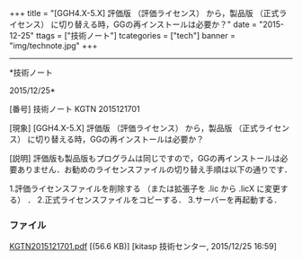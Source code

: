 ﻿+++
title = "[GGH4.X-5.X] 評価版 （評価ライセンス） から，製品版 （正式ライセンス） に切り替える時，GGの再インストールは必要か？"
date = "2015-12-25"
ttags = ["技術ノート"]
tcategories = ["tech"]
banner = "img/technote.jpg"
+++

-----------------------------------------------------------------------------------------------------------------------------

*技術ノート

2015/12/25*


[番号]
技術ノート KGTN 2015121701

[現象]
[GGH4.X-5.X] 評価版 （評価ライセンス） から，製品版 （正式ライセンス）
に切り替える時，GGの再インストールは必要か？

[説明]
評価版も製品版もプログラムは同じですので，GGの再インストールは必要ありません．お勧めのライセンスファイルの切り替え手順は以下の通りです．

1.評価ライセンスファイルを削除する （または拡張子を .lic から .licX
に変更する） ．
2.正式ライセンスファイルをコピーする．
3.サーバーを再起動する．


### ファイル

 
 


[KGTN2015121701.pdf](http://techreport.kitasp.net/attachments/download/2404/KGTN2015121701.pdf)
 [(56.6 KB)] [kitasp 技術センター, 2015/12/25
16:59]


 


 

